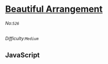 # [Beautiful Arrangement](https://leetcode.com/problems/beautiful-arrangement/#/description)
###### No:`526`
###### Difficulty:`Medium`
## JavaScript


```js
```
